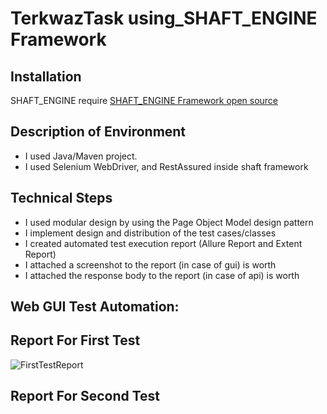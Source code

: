 # TerkwazTask using_SHAFT_ENGINE Framework 
## Installation
SHAFT_ENGINE require  [SHAFT_ENGINE Framework open source ](https://github.com/MohabMohie/using_SHAFT_ENGINE)

## Description of Environment

- I used  Java/Maven project. 
- I used  Selenium WebDriver, and RestAssured inside shaft framework

## Technical Steps
- I used  modular design by using the Page Object Model design pattern 
- I implement  design and distribution of the test cases/classes
- I created automated test execution report (Allure Report and Extent Report)
- I attached a screenshot to the report (in case of gui) is worth 
- I attached the response body to the report (in case of api) is worth 
 
 ## Web GUI Test Automation:
 ## Report For First Test

![FirstTestReport](https://user-images.githubusercontent.com/37227847/140833382-e1e2c92b-0bf9-454d-be9d-7f6657b8693b.PNG)

 ## Report For Second Test
